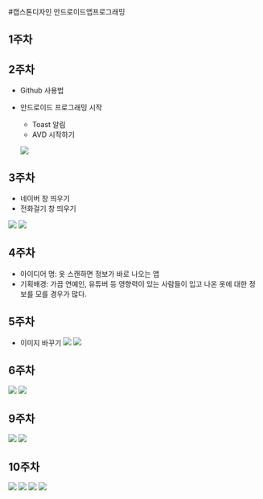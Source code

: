 #캡스톤디자인 안드로이드앱프로그래밍

## 1주차

## 2주차
 - Github 사용법
 - 안드로이드 프로그래밍 시작
    - Toast 알림
    - AVD 시작하기
    
    <img width="" height="" src="./png/2주차과제.png"></img>
   
## 3주차
  - 네이버 창 띄우기
  - 전화걸기 창 띄우기 
  
  <img width="" height="" src="./png/3주차과제_naver.png"></img>
  <img width="" height="" src="./png/전화걸기.png"></img>
   
## 4주차
- 아이디어 명: 옷 스캔하면 정보가 바로 나오는 앱
- 기획배경: 가끔 연예인, 유튜버 등 영향력이 있는 사람들이 입고 나온 옷에 대한 정보를 모를 경우가 많다. 

## 5주차
- 이미지 바꾸기 
 <img width="" height="" src="./png/5주차과제.png"></img>
  <img width="" height="" src="./png/5주차과제1.png"></img>
## 6주차
<img width="" height="" src="./png/6주차과제.png"></img>
<img width="" height="" src="./png/6주차과제1.png"></img>
## 9주차
<img width="" height="" src="./png/9주차과제.png"></img>
<img width="" height="" src="./png/9주차과제_전체.png"></img>
## 10주차 
<img width="" height="" src="./png/10주차_첫화면.png"></img>
<img width="" height="" src="./png/10주차.png"></img>
<img width="" height="" src="./png/10주차과제.png"></img>
<img width="" height="" src="./png/10주차_과제.png"></img>

  
